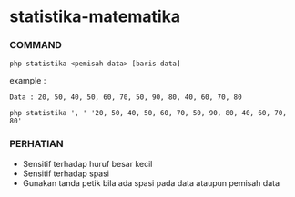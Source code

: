 # statistika-matematika

### COMMAND
```
php statistika <pemisah data> [baris data]
```
example :
```
Data : 20, 50, 40, 50, 60, 70, 50, 90, 80, 40, 60, 70, 80
```

```
php statistika ', ' '20, 50, 40, 50, 60, 70, 50, 90, 80, 40, 60, 70, 80'
```

### PERHATIAN
- Sensitif terhadap huruf besar kecil
- Sensitif terhadap spasi
- Gunakan tanda petik bila ada spasi pada data ataupun pemisah data
